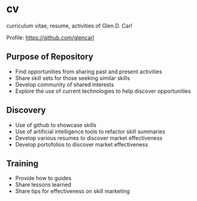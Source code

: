 # cv
curriculum vitae, resume, activities of Glen D. Carl

Profile: <https://github.com/glencarl>

## Purpose of Repository

- Find opportunities from sharing past and present activities
- Share skill sets for those seeking similar skills
- Develop community of shared interests
- Explore the use of current technologies to help discover opportunities

## Discovery

- Use of github to showcase skills
- Use of artificial intelligence tools to refactor skill summaries
- Develop various resumes to discover market effectiveness
- Develop portofolios to discover market effectiveness

## Training

- Provide how to guides
- Share lessons learned
- Share tips for effectiveness on skill marketing
